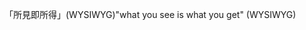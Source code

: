 <span data-ttu-id="f620b-101">「所見即所得」(WYSIWYG)</span><span class="sxs-lookup"><span data-stu-id="f620b-101">"what you see is what you get" (WYSIWYG)</span></span>